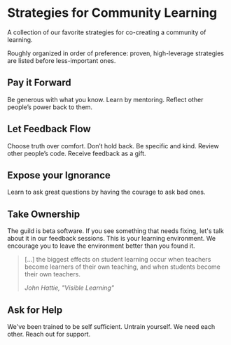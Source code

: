 # Strategies for Community Learning

A collection of our favorite strategies for co-creating a community of learning.

Roughly organized in order of preference: proven, high-leverage strategies are listed before less-important ones.


## Pay it Forward

Be generous with what you know. Learn by mentoring. Reflect other people’s power back to them.

## Let Feedback Flow

Choose truth over comfort. Don’t hold back. Be specific and kind. Review other people’s code. Receive feedback as a gift.

## Expose your Ignorance

Learn to ask great questions by having the courage to ask bad ones.

## Take Ownership

The guild is beta software. If you see something that needs fixing, let's talk about it in our feedback sessions. This is your learning environment. We encourage you to leave the environment better than you found it.

> [...] the biggest effects on student learning occur when teachers become learners of their own teaching, and when students become their own teachers.
>
> <cite>John Hattie, "Visible Learning"</cite>

## Ask for Help

We've been trained to be self sufficient. Untrain yourself. We need each other. Reach out for support.
